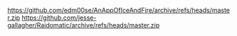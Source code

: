 https://github.com/edm00se/AnAppOfIceAndFire/archive/refs/heads/master.zip
https://github.com/jesse-gallagher/Raidomatic/archive/refs/heads/master.zip
